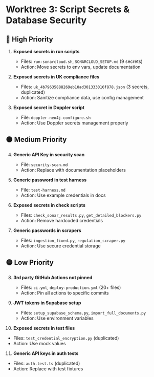 # Worktree 3: Script Secrets & Database Security

## 🔴 High Priority
1. **Exposed secrets in run scripts**
   - Files: `run-sonarcloud.sh`, `SONARCLOUD_SETUP.md` (9 secrets)
   - Action: Move secrets to env vars, update documentation

2. **Exposed secrets in UK compliance files**
   - Files: `uk_4b79635888269eb10ad301333016f878.json` (3 secrets, duplicated)
   - Action: Sanitize compliance data, use config management

3. **Exposed secret in Doppler script**
   - File: `doppler-neo4j-configure.sh`
   - Action: Use Doppler secrets management properly

## 🟠 Medium Priority
4. **Generic API Key in security scan**
   - File: `security-scan.md`
   - Action: Replace with documentation placeholders

5. **Generic password in test harness**
   - File: `test-harness.md`
   - Action: Use example credentials in docs

6. **Exposed secrets in check scripts**
   - Files: `check_sonar_results.py`, `get_detailed_blockers.py`
   - Action: Remove hardcoded credentials

7. **Generic passwords in scrapers**
   - Files: `ingestion_fixed.py`, `regulation_scraper.py`
   - Action: Use secure credential storage

## 🟡 Low Priority
8. **3rd party GitHub Actions not pinned**
   - Files: `ci.yml`, `deploy-production.yml` (20+ files)
   - Action: Pin all actions to specific commits

9. **JWT tokens in Supabase setup**
   - Files: `setup_supabase_schema.py`, `import_full_documents.py`
   - Action: Use environment variables

10. **Exposed secrets in test files**
   - Files: `test_credential_encryption.py` (duplicated)
   - Action: Use mock values

11. **Generic API keys in auth tests**
   - Files: `auth.test.ts` (duplicated)
   - Action: Replace with test fixtures